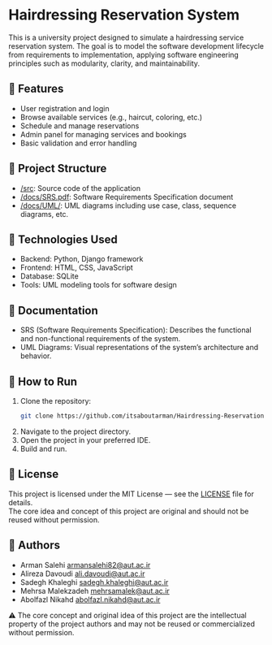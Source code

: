 # Hairdressing Reservation System

This is a university project designed to simulate a hairdressing service reservation system. The goal is to model the software development lifecycle from requirements to implementation, applying software engineering principles such as modularity, clarity, and maintainability.

## 📌 Features

- User registration and login
- Browse available services (e.g., haircut, coloring, etc.)
- Schedule and manage reservations
- Admin panel for managing services and bookings
- Basic validation and error handling

## 📁 Project Structure

- [/src](./srs): Source code of the application
- [/docs/SRS.pdf](./docs/SRS.pdf): Software Requirements Specification document
- [/docs/UML/](./docs/UML/): UML diagrams including use case, class, sequence diagrams, etc.

## 🧠 Technologies Used

- Backend: Python, Django framework
- Frontend: HTML, CSS, JavaScript
- Database: SQLite
- Tools: UML modeling tools for software design

## 📝 Documentation

- SRS (Software Requirements Specification): Describes the functional and non-functional requirements of the system.
- UML Diagrams: Visual representations of the system’s architecture and behavior.

## 🚀 How to Run

1. Clone the repository:
   ```bash
   git clone https://github.com/itsaboutarman/Hairdressing-Reservation-System.git
  2. Navigate to the project directory.  
3. Open the project in your preferred IDE.  
4. Build and run.

## 📄 License

This project is licensed under the MIT License — see the [LICENSE](LICENSE) file for details.  
The core idea and concept of this project are original and should not be reused without permission.

## 👥 Authors
- Arman Salehi armansalehi82@aut.ac.ir
- Alireza Davoudi ali.davoudi@aut.ac.ir
- Sadegh Khaleghi sadegh.khaleghi@aut.ac.ir
- Mehrsa Malekzadeh mehrsamalek@aut.ac.ir
- Abolfazl Nikahd abolfazl.nikahd@aut.ac.ir


⚠️ The core concept and original idea of this project are the intellectual property of the project authors and may not be reused or commercialized without permission.
